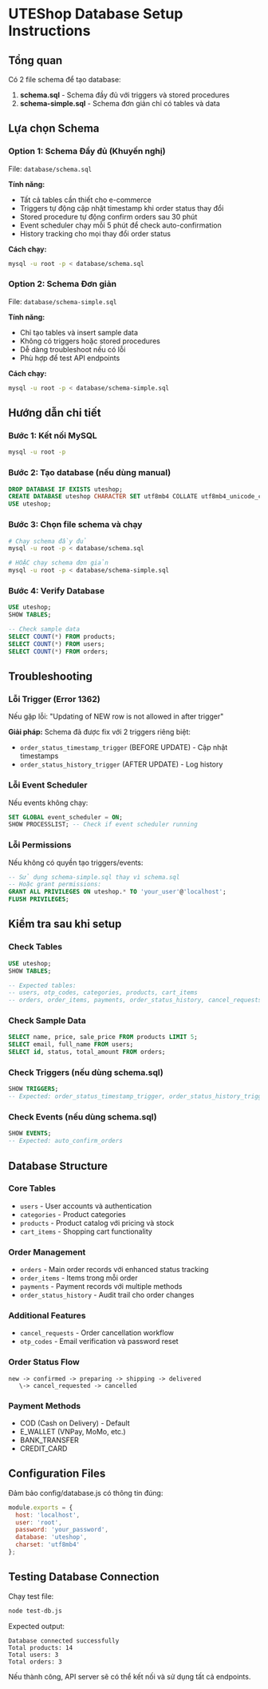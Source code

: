 # UTEShop Database Setup Instructions

## Tổng quan
Có 2 file schema để tạo database:

1. **schema.sql** - Schema đầy đủ với triggers và stored procedures
2. **schema-simple.sql** - Schema đơn giản chỉ có tables và data

## Lựa chọn Schema

### Option 1: Schema Đầy đủ (Khuyến nghị)
File: `database/schema.sql`

**Tính năng:**
- Tất cả tables cần thiết cho e-commerce
- Triggers tự động cập nhật timestamp khi order status thay đổi
- Stored procedure tự động confirm orders sau 30 phút
- Event scheduler chạy mỗi 5 phút để check auto-confirmation
- History tracking cho mọi thay đổi order status

**Cách chạy:**
```bash
mysql -u root -p < database/schema.sql
```

### Option 2: Schema Đơn giản 
File: `database/schema-simple.sql`

**Tính năng:**
- Chỉ tạo tables và insert sample data
- Không có triggers hoặc stored procedures
- Dễ dàng troubleshoot nếu có lỗi
- Phù hợp để test API endpoints

**Cách chạy:**
```bash
mysql -u root -p < database/schema-simple.sql
```

## Hướng dẫn chi tiết

### Bước 1: Kết nối MySQL
```bash
mysql -u root -p
```

### Bước 2: Tạo database (nếu dùng manual)
```sql
DROP DATABASE IF EXISTS uteshop;
CREATE DATABASE uteshop CHARACTER SET utf8mb4 COLLATE utf8mb4_unicode_ci;
USE uteshop;
```

### Bước 3: Chọn file schema và chạy
```bash
# Chạy schema đầy đủ
mysql -u root -p < database/schema.sql

# HOẶC chạy schema đơn giản
mysql -u root -p < database/schema-simple.sql
```

### Bước 4: Verify Database
```sql
USE uteshop;
SHOW TABLES;

-- Check sample data
SELECT COUNT(*) FROM products;
SELECT COUNT(*) FROM users;
SELECT COUNT(*) FROM orders;
```

## Troubleshooting

### Lỗi Trigger (Error 1362)
Nếu gặp lỗi: "Updating of NEW row is not allowed in after trigger"

**Giải pháp:** Schema đã được fix với 2 triggers riêng biệt:
- `order_status_timestamp_trigger` (BEFORE UPDATE) - Cập nhật timestamps
- `order_status_history_trigger` (AFTER UPDATE) - Log history

### Lỗi Event Scheduler
Nếu events không chạy:
```sql
SET GLOBAL event_scheduler = ON;
SHOW PROCESSLIST; -- Check if event scheduler running
```

### Lỗi Permissions
Nếu không có quyền tạo triggers/events:
```sql
-- Sử dụng schema-simple.sql thay vì schema.sql
-- Hoặc grant permissions:
GRANT ALL PRIVILEGES ON uteshop.* TO 'your_user'@'localhost';
FLUSH PRIVILEGES;
```

## Kiểm tra sau khi setup

### Check Tables
```sql
USE uteshop;
SHOW TABLES;

-- Expected tables:
-- users, otp_codes, categories, products, cart_items
-- orders, order_items, payments, order_status_history, cancel_requests
```

### Check Sample Data
```sql
SELECT name, price, sale_price FROM products LIMIT 5;
SELECT email, full_name FROM users;
SELECT id, status, total_amount FROM orders;
```

### Check Triggers (nếu dùng schema.sql)
```sql
SHOW TRIGGERS;
-- Expected: order_status_timestamp_trigger, order_status_history_trigger, set_auto_confirm_trigger
```

### Check Events (nếu dùng schema.sql)
```sql
SHOW EVENTS;
-- Expected: auto_confirm_orders
```

## Database Structure

### Core Tables
- `users` - User accounts và authentication
- `categories` - Product categories  
- `products` - Product catalog với pricing và stock
- `cart_items` - Shopping cart functionality

### Order Management
- `orders` - Main order records với enhanced status tracking
- `order_items` - Items trong mỗi order
- `payments` - Payment records với multiple methods
- `order_status_history` - Audit trail cho order changes

### Additional Features  
- `cancel_requests` - Order cancellation workflow
- `otp_codes` - Email verification và password reset

### Order Status Flow
```
new -> confirmed -> preparing -> shipping -> delivered
   \-> cancel_requested -> cancelled
```

### Payment Methods
- COD (Cash on Delivery) - Default
- E_WALLET (VNPay, MoMo, etc.)
- BANK_TRANSFER
- CREDIT_CARD

## Configuration Files

Đảm bảo config/database.js có thông tin đúng:
```javascript
module.exports = {
  host: 'localhost',
  user: 'root',
  password: 'your_password',
  database: 'uteshop',
  charset: 'utf8mb4'
};
```

## Testing Database Connection

Chạy test file:
```bash
node test-db.js
```

Expected output:
```
Database connected successfully
Total products: 14
Total users: 3
Total orders: 3
```

Nếu thành công, API server sẽ có thể kết nối và sử dụng tất cả endpoints.